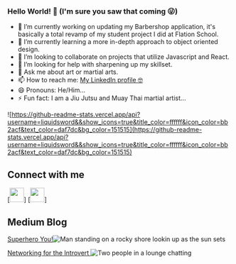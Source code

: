 ### Hello World! 🥳 (I'm sure you saw that coming 😜)

- 🔭 I’m currently working on updating my Barbershop application, it's basically a total revamp of my student project I did at Flation School.
- 🌱 I’m currently learning a more in-depth approach to object oriented design.
- 👯 I’m looking to collaborate on projects that utilize Javascript and React.
- 🤔 I’m looking for help with sharpening up my skillset.
- 💬 Ask me about art or martial arts.
- 📫 How to reach me: [My LinkedIn profile 🤓](https://www.linkedin.com/in/auden-robertson-mba-88a75117/)
- 😄 Pronouns: He/Him...
- ⚡ Fun fact: I am a Jiu Jutsu and Muay Thai martial artist...

![https://github-readme-stats.vercel.app/api?username=liquidsword&&show_icons=true&title_color=ffffff&icon_color=bb2acf&text_color=daf7dc&bg_color=151515](https://github-readme-stats.vercel.app/api?username=liquidsword&&show_icons=true&title_color=ffffff&icon_color=bb2acf&text_color=daf7dc&bg_color=151515)

## Connect with me
[<img height="32" width="32" src="https://cdn.jsdelivr.net/npm/simple-icons@v6/icons/instagram.svg" />] [<img height="32" width="32" src="https://cdn.jsdelivr.net/npm/simple-icons@v6/icons/linkedin.svg" />]



## Medium Blog
[Superhero You!](https://medium.com/@audenrobertson/superhero-you-1c097df46b22)![Man standing on a rocky shore lookin up as the sun sets](https://miro.medium.com/max/2000/1*FPSo2-VxjUzvX8xRfWfu5A.jpeg)

[Networking for the Introvert ](https://medium.com/@audenrobertson/networking-for-the-introvert-5d72779567f7)![Two people in a lounge chatting](https://miro.medium.com/max/2000/1*ikilL3JE1XxExbCkkoV7vQ.jpeg)


